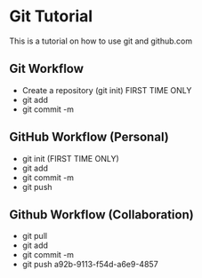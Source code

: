 # Git Tutorial

This is a tutorial on how to use git and github.com

## Git Workflow

- Create a repository (git init) FIRST TIME ONLY
- git add
- git commit -m

## GitHub Workflow (Personal)

- git init (FIRST TIME ONLY)
- git add
- git commit -m
- git push

## Github Workflow (Collaboration)

- git pull
- git add
- git commit -m
- git push
a92b-9113-f54d-a6e9-4857